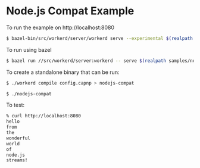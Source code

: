 # Node.js Compat Example

To run the example on http://localhost:8080

```sh
$ bazel-bin/src/workerd/server/workerd serve --experimental $(realpath samples/nodejs-compat-streams-split2/config.capnp)
```

To run using bazel

```sh
$ bazel run //src/workerd/server:workerd -- serve $(realpath samples/nodejs-compat-streams-split2/config.capnp)
```

To create a standalone binary that can be run:

```sh
$ ./workerd compile config.capnp > nodejs-compat

$ ./nodejs-compat
```

To test:

```sh
% curl http://localhost:8080
hello
from
the
wonderful
world
of
node.js
streams!
```
